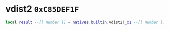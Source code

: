 # vdist2 `0xC85DEF1F`

```lua
local result --[[ number ]] = natives.builtin.vdist2(_x1 --[[ number ]], _y1 --[[ number ]], _z1 --[[ number ]], _x2 --[[ number ]], _y2 --[[ number ]], _z2 --[[ number ]])
```